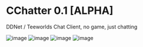 # CChatter 0.1 [ALPHA]

DDNet / Teeworlds Chat Client, no game, just chatting

![image](https://github.com/k-i-o/CChatter/assets/68398653/7eabe73e-9589-403d-9e21-3e871a4f7c57)
![image](https://github.com/k-i-o/CChatter/assets/68398653/71dca123-6c92-465d-86df-531a572300b2)
![image](https://github.com/k-i-o/CChatter/assets/68398653/04ae0d42-057e-404a-ab92-f6de4b9a25ad)
![image](https://github.com/k-i-o/CChatter/assets/68398653/0bda5f58-de4b-487f-bdd1-e7177b4eb120)
